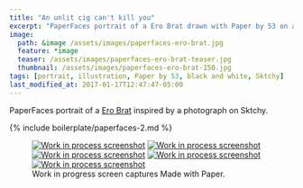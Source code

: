 ```yaml
---
title: "An unlit cig can't kill you"
excerpt: "PaperFaces portrait of a Ero Brat drawn with Paper by 53 on an iPad."
image: 
  path: &image /assets/images/paperfaces-ero-brat.jpg 
  feature: *image
  teaser: /assets/images/paperfaces-ero-brat-teaser.jpg
  thumbnail: /assets/images/paperfaces-ero-brat-150.jpg
tags: [portrait, illustration, Paper by 53, black and white, Sktchy]
last_modified_at: 2017-01-17T12:47:47-05:00
---
```


PaperFaces portrait of a [Ero Brat](http://sktchy.com/zPm01D) inspired by a photograph on Sktchy.

{% include boilerplate/paperfaces-2.md %}

<figure class="third">
	<a href="/assets/images/paperfaces-ero-brat-process-1-lg.jpg"><img src="/assets/images/paperfaces-ero-brat-process-1-600.jpg" alt="Work in process screenshot"></a>
	<a href="/assets/images/paperfaces-ero-brat-process-2-lg.jpg"><img src="/assets/images/paperfaces-ero-brat-process-2-600.jpg" alt="Work in process screenshot"></a>
	<a href="/assets/images/paperfaces-ero-brat-process-3-lg.jpg"><img src="/assets/images/paperfaces-ero-brat-process-3-600.jpg" alt="Work in process screenshot"></a>
	<a href="/assets/images/paperfaces-ero-brat-process-4-lg.jpg"><img src="/assets/images/paperfaces-ero-brat-process-4-600.jpg" alt="Work in process screenshot"></a>
	<a href="/assets/images/paperfaces-ero-brat-process-5-lg.jpg"><img src="/assets/images/paperfaces-ero-brat-process-5-600.jpg" alt="Work in process screenshot"></a>
	<figcaption>Work in progress screen captures Made with Paper.</figcaption>
</figure>
